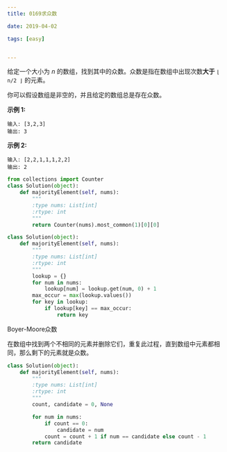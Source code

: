 ```yaml
---
title: 0169求众数

date: 2019-04-02

tags: [easy]


---
```


给定一个大小为 *n* 的数组，找到其中的众数。众数是指在数组中出现次数**大于** `⌊ n/2 ⌋` 的元素。

你可以假设数组是非空的，并且给定的数组总是存在众数。

**示例 1:**

```
输入: [3,2,3]
输出: 3
```

**示例 2:**

```
输入: [2,2,1,1,1,2,2]
输出: 2
```

```python
from collections import Counter
class Solution(object):
    def majorityElement(self, nums):
        """
        :type nums: List[int]
        :rtype: int
        """
        return Counter(nums).most_common(1)[0][0]
```

```python
class Solution(object):
    def majorityElement(self, nums):
        """
        :type nums: List[int]
        :rtype: int
        """
        lookup = {}
        for num in nums:
            lookup[num] = lookup.get(num, 0) + 1
        max_occur = max(lookup.values())
        for key in lookup:
            if lookup[key] == max_occur:
                return key
```

Boyer-Moore众数

在数组中找到两个不相同的元素并删除它们，重复此过程，直到数组中元素都相同，那么剩下的元素就是众数。

```python
class Solution(object):
    def majorityElement(self, nums):
        """
        :type nums: List[int]
        :rtype: int
        """
        count, candidate = 0, None

        for num in nums:
            if count == 0:
                candidate = num
            count = count + 1 if num == candidate else count - 1
        return candidate
```

